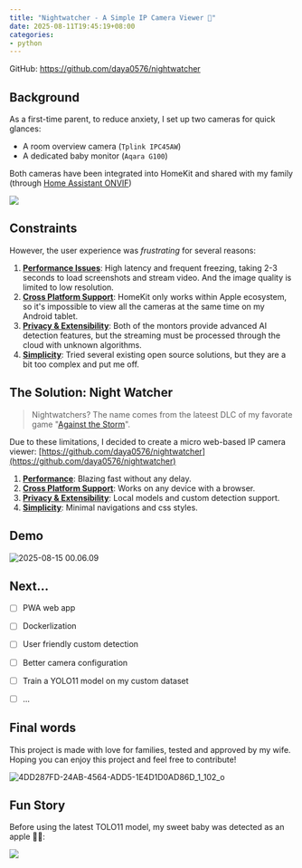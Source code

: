 ```yaml
---
title: "Nightwatcher - A Simple IP Camera Viewer 🦇"
date: 2025-08-11T19:45:19+08:00
categories:
- python
---
```


GitHub: https://github.com/daya0576/nightwatcher

## Background

As a first-time parent, to reduce anxiety, I set up two cameras for quick glances:
- A room overview camera (`Tplink IPC45AW`)
- A dedicated baby monitor (`Aqara G100`)

Both cameras have been integrated into HomeKit and shared with my family (through [Home Assistant ONVIF](https://www.home-assistant.io/integrations/onvif/))

![](/images/blog/global/17549158473402.jpg)


## Constraints

However, the user experience was *frustrating* for several reasons:

1. <u>**Performance Issues**</u>: High latency and frequent freezing, taking 2-3 seconds to load screenshots and stream video. And the image quality is limited to low resolution.
2. <u>**Cross Platform Support**</u>: HomeKit only works within Apple ecosystem, so it's impossible to view all the cameras at the same time on my Android tablet.
3. <u>**Privacy & Extensibility**</u>: Both of the montors provide advanced AI detection features, but the streaming must be processed through the cloud with unknown algorithms.
4. <u>**Simplicity**</u>: Tried several existing open source solutions, but they are a bit too complex and put me off.


## The Solution: Night Watcher

> Nightwatchers? The name comes from the lateest DLC of my favorate game "[Against the Storm](https://store.steampowered.com/app/3725110/Against_the_Storm__Nightwatchers/)".

Due to these limitations, I decided to create a micro web-based IP camera viewer: [https://github.com/daya0576/nightwatcher](https://github.com/daya0576/nightwatcher)

1. <u>**Performance**</u>: Blazing fast without any delay.
2. <u>**Cross Platform Support**</u>: Works on any device with a browser.
3. <u>**Privacy & Extensibility**</u>: Local models and custom detection support.
4. <u>**Simplicity**</u>: Minimal navigations and css styles.


## Demo
![2025-08-15 00.06.09](/images/blog/global/2025-08-15%2000.06.09.gif)


## Next...

- [ ] PWA web app
- [ ] Dockerlization
- [ ] User friendly custom detection
- [ ] Better camera configuration
- [ ] Train a YOLO11 model on my custom dataset 
- [ ] ...


## Final words

This project is made with love for families, tested and approved by my wife. Hoping you can enjoy this project and feel free to contribute!

![4DD287FD-24AB-4564-ADD5-1E4D1D0AD86D_1_102_o](/images/blog/global/4DD287FD-24AB-4564-ADD5-1E4D1D0AD86D_1_102_o.jpeg)


## Fun Story
Before using the latest TOLO11 model, my sweet baby was detected as an apple 🍎😄:

![](/images/blog/global/17551866233785.jpg)

